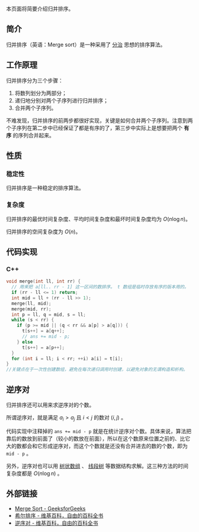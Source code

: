 本页面将简要介绍归并排序。

## 简介

归并排序（英语：Merge sort）是一种采用了 [分治](./divide-and-conquer.md) 思想的排序算法。

## 工作原理

归并排序分为三个步骤：

1. 将数列划分为两部分；
2. 递归地分别对两个子序列进行归并排序；
3. 合并两个子序列。

不难发现，归并排序的前两步都很好实现，关键是如何合并两个子序列。注意到两个子序列在第二步中已经保证了都是有序的了，第三步中实际上是想要把两个 **有序** 的序列合并起来。

## 性质

### 稳定性

归并排序是一种稳定的排序算法。

### 复杂度

归并排序的最优时间复杂度、平均时间复杂度和最坏时间复杂度均为 $O(n\log n)$。

归并排序的空间复杂度为 $O(n)$。

## 代码实现

### C++

```cpp
void merge(int ll, int rr) {
  // 用来把 a[ll.. rr - 1] 这一区间的数排序。 t 数组是临时存放有序的版本用的。
  if (rr - ll <= 1) return;
  int mid = ll + (rr - ll >> 1);
  merge(ll, mid);
  merge(mid, rr);
  int p = ll, q = mid, s = ll;
  while (s < rr) {
    if (p >= mid || (q < rr && a[p] > a[q])) {
      t[s++] = a[q++];
      // ans += mid - p;
    } else
      t[s++] = a[p++];
  }
  for (int i = ll; i < rr; ++i) a[i] = t[i];
}
//关键点在于一次性创建数组，避免在每次递归调用时创建，以避免对象的无谓构造和析构。
```

## 逆序对

归并排序还可以用来求逆序对的个数。

所谓逆序对，就是满足 $a_{i} > a_{j}$ 且 $i < j$ 的数对 $(i, j)$ 。

代码实现中注释掉的 `ans += mid - p` 就是在统计逆序对个数。具体来说，算法把靠后的数放到前面了（较小的数放在前面），所以在这个数原来位置之前的、比它大的数都会和它形成逆序对，而这个个数就是还没有合并进去的数的个数，即为 `mid - p` 。

另外，逆序对也可以用 [树状数组](../ds/fenwick.md) 、 [线段树](../ds/seg.md) 等数据结构求解。这三种方法的时间复杂度都是 $O(n \log n)$ 。

## 外部链接

- [Merge Sort - GeeksforGeeks](https://www.geeksforgeeks.org/merge-sort/)
- [希尔排序 - 维基百科，自由的百科全书](https://zh.wikipedia.org/wiki/%E5%BD%92%E5%B9%B6%E6%8E%92%E5%BA%8F)
- [逆序对 - 维基百科，自由的百科全书](https://zh.wikipedia.org/wiki/%E9%80%86%E5%BA%8F%E5%AF%B9)
